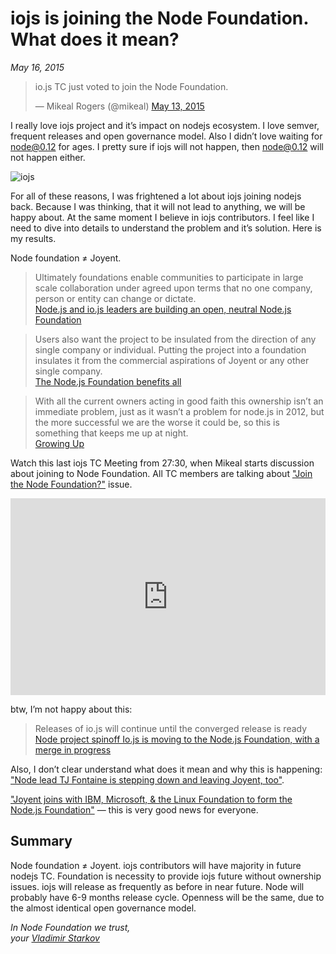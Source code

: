 # iojs is joining the Node Foundation. What does it mean?

_May 16, 2015_

<blockquote class="twitter-tweet" lang="en"><p lang="en" dir="ltr">io.js TC just voted to join the Node Foundation.</p>&mdash; Mikeal Rogers (@mikeal) <a href="https://twitter.com/mikeal/status/598595967928008705">May 13, 2015</a></blockquote> <script async src="//platform.twitter.com/widgets.js" charset="utf-8"></script>

I really love iojs project and it’s impact on nodejs ecosystem. I love semver,
frequent releases and open governance model. Also I didn’t love waiting
for node@0.12 for ages. I pretty sure if iojs will not happen, then node@0.12
will not happen either.

![iojs](https://i.imgur.com/kH819mV.jpg)

For all of these reasons, I was frightened a lot about iojs joining nodejs
back. Because I was thinking, that it will not lead to anything, we will be
happy about. At the same moment I believe in iojs contributors. I feel like
I need to dive into details to understand the problem and it’s solution.
Here is my results.

Node foundation ≠ Joyent.

> Ultimately foundations enable communities to participate in large scale
collaboration under agreed upon terms that no one company, person or entity
can change or dictate.  
[Node.js and io.js leaders are building an open, neutral Node.js Foundation][open-foundation]

> Users also want the project to be insulated from the direction of any single
company or individual. Putting the project into a foundation insulates
it from the commercial aspirations of Joyent or any other single company.  
[The Node.js Foundation benefits all][benefits-all]

> With all the current owners acting in good faith this ownership isn’t
an immediate problem, just as it wasn’t a problem for node.js in 2012,
but the more successful we are the worse it could be, so this is something
that keeps me up at night.  
[Growing Up][growing-up]


Watch this last iojs TC Meeting from 27:30, when Mikeal starts discussion about
joining to Node Foundation. All TC members are talking about ["Join the Node
Foundation?"][1664] issue.

<iframe width="100%" height="315" src="https://www.youtube.com/embed/UbYiFLf7MpU" frameborder="0" allowfullscreen></iframe>

btw, I’m not happy about this:

> Releases of io.js will continue until the converged release is ready  
[Node project spinoff Io.js is moving to the Node.js Foundation, with a
merge in progress][vb]

Also, I don’t clear understand what does it mean and why this is happening:
["Node lead TJ Fontaine is stepping down and leaving Joyent, too"][vb2].

["Joyent joins with IBM, Microsoft, & the Linux Foundation to form the Node.js
Foundation"][vb3] — this is very good news for everyone.


## Summary

Node foundation ≠ Joyent. iojs contributors will have majority in future
nodejs TC. Foundation is necessity to provide iojs future without ownership
issues. iojs will release as frequently as before in near future.
Node will probably have 6-9 months release cycle. Openness will be the same,
due to the almost identical open governance model.


[vb]: http://venturebeat.com/2015/05/13/node-project-spinoff-io-js-is-moving-to-the-node-js-foundation-with-a-merge-in-progress/
[vb2]: http://venturebeat.com/2015/05/08/node-lead-tj-fontaine-is-stepping-down-and-leaving-joyent-too/
[vb3]: http://venturebeat.com/2015/02/10/joyent-joins-with-ibm-microsoft-the-linux-foundation-to-form-the-node-js-foundation/


[1664]: https://github.com/nodejs/io.js/issues/1664
[open-foundation]: http://blog.nodejs.org/2015/05/15/node-leaders-are-building-an-open-foundation/
[benefits-all]: http://blog.nodejs.org/2015/05/15/the-nodejs-foundation-benefits-all/
[growing-up]: https://medium.com/node-js-javascript/growing-up-27d6cc8b7c53


_In Node Foundation we trust,  
your [Vladimir Starkov](https://iamstarkov.com/)_
